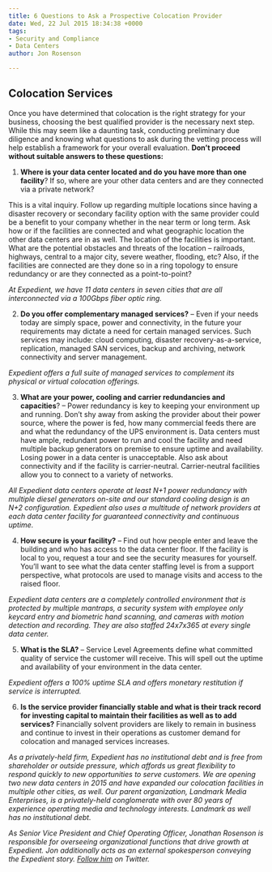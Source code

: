 ```yaml
---
title: 6 Questions to Ask a Prospective Colocation Provider
date: Wed, 22 Jul 2015 18:34:38 +0000
tags:
- Security and Compliance
- Data Centers
author: Jon Rosenson

---
```

## Colocation Services

Once you have determined that colocation is the right strategy for your business, choosing the best qualified provider is the necessary next step. While this may seem like a daunting task, conducting preliminary due diligence and knowing what questions to ask during the vetting process will help establish a framework for your overall evaluation. **Don’t proceed without suitable answers to these questions:**

1. **Where is your data center located and do you have more than one facility**? If so, where are your other data centers and are they connected via a private network?

This is a vital inquiry. Follow up regarding multiple locations since having a disaster recovery or secondary facility option with the same provider could be a benefit to your company whether in the near term or long term. Ask how or if the facilities are connected and what geographic location the other data centers are in as well. The location of the facilities is important. What are the potential obstacles and threats of the location – railroads, highways, central to a major city, severe weather, flooding, etc? Also, if the facilities are connected are they done so in a ring topology to ensure redundancy or are they connected as a point-to-point? 

_At Expedient, we have 11 data centers in seven cities that are all interconnected via a 100Gbps fiber optic ring._

2. **Do you offer complementary managed services?** – Even if your needs today are simply space, power and connectivity, in the future your requirements may dictate a need for certain managed services. Such services may include: cloud computing, disaster recovery-as-a-service, replication, managed SAN services, backup and archiving, network connectivity and server management.

_Expedient offers a full suite of managed services to complement its physical or virtual colocation offerings._

3. **What are your power, cooling and carrier redundancies and capacities**? – Power redundancy is key to keeping your environment up and running. Don’t shy away from asking the provider about their power source, where the power is fed, how many commercial feeds there are and what the redundancy of the UPS environment is. Data centers must have ample, redundant power to run and cool the facility and need multiple backup generators on premise to ensure uptime and availability. Losing power in a data center is unacceptable. Also ask about connectivity and if the facility is carrier-neutral. Carrier-neutral facilities allow you to connect to a variety of networks.

_All Expedient data centers operate at least N+1 power redundancy with multiple diesel generators on-site and our standard cooling design is an N+2 configuration. Expedient also uses a multitude of network providers at each data center facility for guaranteed connectivity and continuous uptime._

4. **How secure is your facility?** – Find out how people enter and leave the building and who has access to the data center floor. If the facility is local to you, request a tour and see the security measures for yourself. You’ll want to see what the data center staffing level is from a support perspective, what protocols are used to manage visits and access to the raised floor.

_Expedient data centers are a completely controlled environment that is protected by multiple mantraps, a security system with employee only keycard entry and biometric hand scanning, and cameras with motion detection and recording. They are also staffed 24x7x365 at every single data center._

5. **What is the SLA?** – Service Level Agreements define what committed quality of service the customer will receive. This will spell out the uptime and availability of your environment in the data center.

_Expedient offers a 100% uptime SLA and offers monetary restitution if service is interrupted._

6. **Is the service provider financially stable and what is their track record for investing capital to maintain their facilities as well as to add services?** Financially solvent providers are likely to remain in business and continue to invest in their operations as customer demand for colocation and managed services increases.

_As a privately-held firm, Expedient has no institutional debt and is free from shareholder or outside pressure, which affords us great flexibility to respond quickly to new opportunities to serve customers. We are opening two new data centers in 2015 and have expanded our colocation facilities in multiple other cities, as well. Our parent organization, Landmark Media Enterprises, is a privately-held conglomerate with over 80 years of experience operating media and technology interests. Landmark as well has no institutional debt._

_As Senior Vice President and Chief Operating Officer, Jonathan Rosenson is responsible for overseeing organizational functions that drive growth at Expedient. Jon additionally acts as an external spokesperson conveying the Expedient story._ [_Follow him_](https://twitter.com/rosenson) _on Twitter._